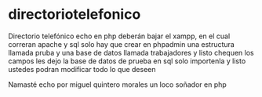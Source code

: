 # directoriotelefonico 
Directorio telefónico echo en php
deberán bajar el xampp, en el cual correran apache y sql
solo hay que crear en phpadmin una estructura llamada pruba y una base de datos llamada trabajadores y listo chequen los campos les dejo la base de datos de prueba en sql solo importenla y listo ustedes podran modificar todo lo que deseen 

Namasté
echo por miguel quintero morales un loco soñador en php
